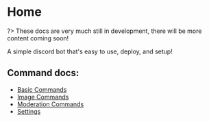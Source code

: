 # Home

?> These docs are very much still in development, there will be more content coming soon!

A simple discord bot that's easy to use, deploy, and setup!

## Command docs:

-   [Basic Commands](/commands/basicCommands)
-   [Image Commands](/commands/imageCommands)
-   [Moderation Commands](/commands/moderationCommands)
-   [Settings](/commands/settings)

